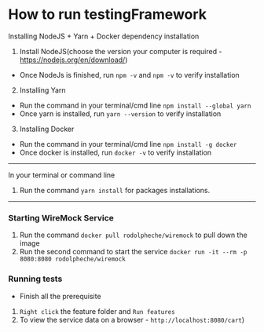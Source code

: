 # How to run testingFramework

Installing NodeJS + Yarn + Docker dependency installation
1. Install NodeJS(choose the version your computer is required - https://nodejs.org/en/download/)
* Once NodeJs is finished, run `npm -v` and `npm -v` to verify installation
2. Installing Yarn
* Run the command in your terminal/cmd line `npm install --global yarn`
* Once yarn is installed, run `yarn --version` to verify installation
3. Installing Docker
* Run the command in your terminal/cmd line `npm install -g docker`
* Once docker is installed, run `docker -v` to verify installation
---
In your terminal or command line
1. Run the command `yarn install` for packages installations.
---
### Starting WireMock Service
1. Run the command `docker pull rodolpheche/wiremock` to pull down the image
2. Run the second command to start the service `docker run -it --rm -p 8080:8080 rodolpheche/wiremock`

### Running tests
* Finish all the prerequisite
1. `Right click` the feature folder and `Run features`
2. To view the service data on a browser - `http://localhost:8080/cart`)